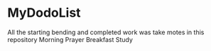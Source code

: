 # MyDodoList
All the starting bending and completed work was take motes in this repository 
Morning Prayer
Breakfast 
Study
